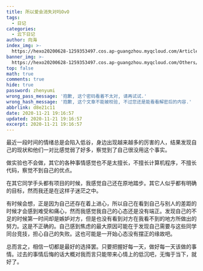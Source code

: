 ```yaml
---
title: 所以爱会消失对吗OvO
tags:
  - 日记
categories:
  - 云下日记
author: 向海
index_img: >-
  https://hexo20200628-1259353497.cos.ap-guangzhou.myqcloud.com/Articles/Diary/Diary.png
banner_img: >-
  https://hexo20200628-1259353497.cos.ap-guangzhou.myqcloud.com/Others/Fluid/post/post2.jpg
top: false
math: true
comments: true
hide: true
password: zhenyumi
wrong_pass_message: '抱歉, 这个密码看着不太对, 请再试试.'
wrong_hash_message: '抱歉, 这个文章不能被校验, 不过您还是能看看解密后的内容.'
abbrlink: d8e21c11
date: 2020-11-21 19:16:57
updated: 2020-11-21 19:16:57
excerpt: 2020-11-21 19:16:57
---
```


最近一段时间的情绪总是会陷入低谷，身边出现越来越多的厉害的人，结果发现自己的现状和他们一对比感觉弱了好多，察觉到了自己很没用这个事实。

做实验也不会做，其它的各种事情感觉也不是太擅长，不擅长计算机程序，不擅长代码，察觉不到自己的优点。

在其它同学手头都有项目的时候，我感觉自己还在原地踏步。其它人似乎都有明确的目标，然而我还是在这样子迷茫之中。

有时候会想，正是因为自己还存在着上进心，所以自己在看到自己与别人的差距的时候才会感到难受和痛心，然而我感觉我自己的心态还是没有端正。发现自己的不足的时候第一时间却是嫉妒对方，但是也没有看到对方在我看不到的地方所做出的努力。这是不正确的。自己感到焦虑的最大原因可能在于发现自己需要与这些同学同台竞技，担心自己的失败。这也可能是一开始心态没有摆正的缘故吧。

总而言之，相信一切都是最好的选择罢。只要把握好每一天，做好每一天该做的事情。过去的事情后悔的话大概对我而言只能带来心情上的低沉吧，无悔于当下，就好了。
